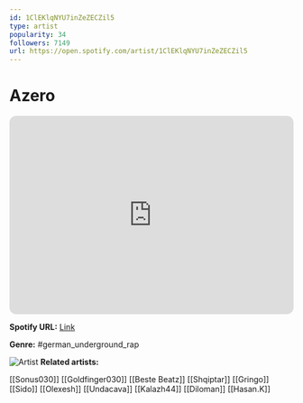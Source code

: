 ```yaml
---
id: 1ClEKlqNYU7inZeZECZil5
type: artist
popularity: 34
followers: 7149
url: https://open.spotify.com/artist/1ClEKlqNYU7inZeZECZil5
---
```

# Azero

<iframe style="border-radius:12px" src="https://open.spotify.com/embed/artist/1ClEKlqNYU7inZeZECZil5" width="100%" height="352" frameBorder="0" allowfullscreen="" allow="autoplay; clipboard-write; encrypted-media; fullscreen; picture-in-picture" loading="lazy"></iframe>

**Spotify URL:** [Link](https://open.spotify.com/artist/1ClEKlqNYU7inZeZECZil5)

**Genre:**  #german_underground_rap

![Artist](https://i.scdn.co/image/ab6761610000e5eb5eaa837937a1ada3d5b1525f)
**Related artists:**

[[Sonus030]]
[[Goldfinger030]]
[[Beste Beatz]]
[[Shqiptar]]
[[Gringo]]
[[Sido]]
[[Olexesh]]
[[Undacava]]
[[Kalazh44]]
[[Diloman]]
[[Hasan.K]]
